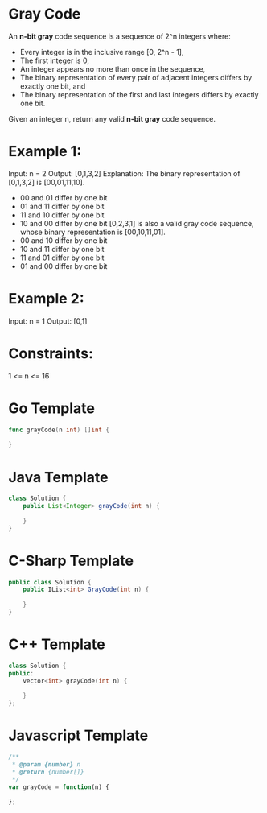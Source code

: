 # Gray Code 

An **n-bit gray** code sequence is a sequence of 2^n integers where:

  * Every integer is in the inclusive range [0, 2^n - 1],
  * The first integer is 0,
  * An integer appears no more than once in the sequence,
  * The binary representation of every pair of adjacent integers differs by exactly one bit, and
  * The binary representation of the first and last integers differs by exactly one bit.

Given an integer n, return any valid **n-bit gray** code sequence.


# Example 1:

Input: n = 2
Output: [0,1,3,2]
Explanation:
The binary representation of [0,1,3,2] is [00,01,11,10].
- 00 and 01 differ by one bit
- 01 and 11 differ by one bit
- 11 and 10 differ by one bit
- 10 and 00 differ by one bit
[0,2,3,1] is also a valid gray code sequence, whose binary representation is [00,10,11,01].
- 00 and 10 differ by one bit
- 10 and 11 differ by one bit
- 11 and 01 differ by one bit
- 01 and 00 differ by one bit

# Example 2:

Input: n = 1
Output: [0,1]

# Constraints:

1 <= n <= 16

# Go Template

```go
func grayCode(n int) []int {
    
}
```

# Java Template

```java
class Solution {
    public List<Integer> grayCode(int n) {
        
    }
}
```
# C-Sharp Template

```c#
public class Solution {
    public IList<int> GrayCode(int n) {
        
    }
}
```

# C++ Template

```c++
class Solution {
public:
    vector<int> grayCode(int n) {
        
    }
};
```

# Javascript Template

```js
/**
 * @param {number} n
 * @return {number[]}
 */
var grayCode = function(n) {
    
};
```